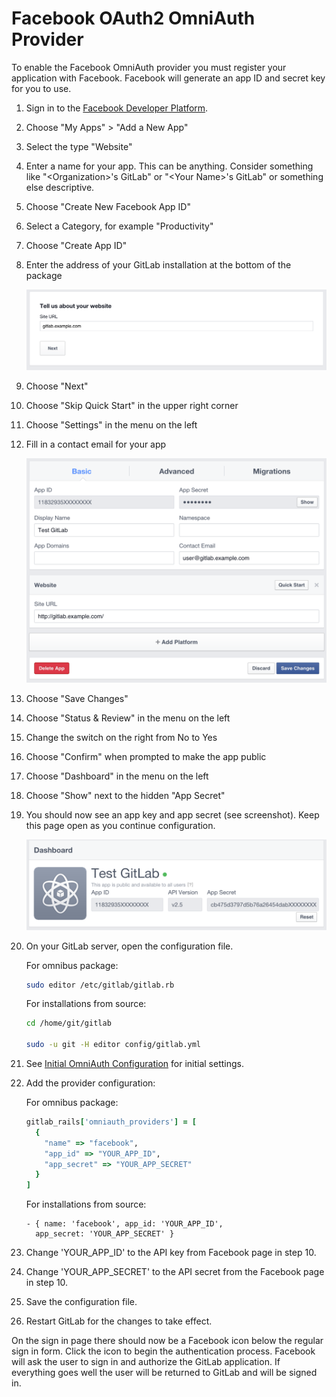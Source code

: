 # Facebook OAuth2 OmniAuth Provider

To enable the Facebook OmniAuth provider you must register your application with Facebook. Facebook will generate an app ID and secret key for you to use.

1.  Sign in to the [Facebook Developer Platform](https://developers.facebook.com/).

1. Choose "My Apps" &gt; "Add a New App"

1. Select the type "Website"

1. Enter a name for your app. This can be anything. Consider something like "&lt;Organization&gt;'s GitLab" or "&lt;Your Name&gt;'s GitLab" or
something else descriptive.

1. Choose "Create New Facebook App ID"

1. Select a Category, for example "Productivity"

1. Choose "Create App ID"

1. Enter the address of your GitLab installation at the bottom of the package

    ![Facebook Website URL](img/facebook_website_url.png)

1. Choose "Next"

1. Choose "Skip Quick Start" in the upper right corner

1. Choose "Settings" in the menu on the left

1. Fill in a contact email for your app

    ![Facebook App Settings](img/facebook_app_settings.png)

1. Choose "Save Changes"

1. Choose "Status & Review" in the menu on the left

1. Change the switch on the right from No to Yes

1. Choose "Confirm" when prompted to make the app public

1. Choose "Dashboard" in the menu on the left

1. Choose "Show" next to the hidden "App Secret"

1. You should now see an app key and app secret (see screenshot). Keep this page open as you continue configuration.

    ![Facebook API Keys](img/facebook_api_keys.png)

1.  On your GitLab server, open the configuration file.

    For omnibus package:

    ```sh
    sudo editor /etc/gitlab/gitlab.rb
    ```

    For installations from source:

    ```sh
    cd /home/git/gitlab

    sudo -u git -H editor config/gitlab.yml
    ```

1.  See [Initial OmniAuth Configuration](omniauth.md#initial-omniauth-configuration) for initial settings.

1.  Add the provider configuration:

    For omnibus package:

    ```ruby
    gitlab_rails['omniauth_providers'] = [
      {
        "name" => "facebook",
        "app_id" => "YOUR_APP_ID",
        "app_secret" => "YOUR_APP_SECRET"
      }
    ]
    ```

    For installations from source:

    ```
    - { name: 'facebook', app_id: 'YOUR_APP_ID',
      app_secret: 'YOUR_APP_SECRET' }
    ```

1.  Change 'YOUR_APP_ID' to the API key from Facebook page in step 10.

1.  Change 'YOUR_APP_SECRET' to the API secret from the Facebook page in step 10.

1.  Save the configuration file.

1.  Restart GitLab for the changes to take effect.

On the sign in page there should now be a Facebook icon below the regular sign in form. Click the icon to begin the authentication process. Facebook will ask the user to sign in and authorize the GitLab application. If everything goes well the user will be returned to GitLab and will be signed in.
